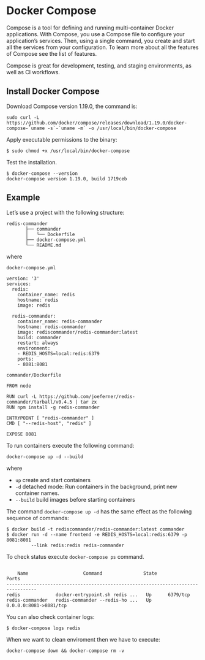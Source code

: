 
# Docker Compose

Compose is a tool for defining and running multi-container Docker applications. With Compose, you use a Compose file to configure your application’s services. Then, using a single command, you create and start all the services from your configuration. To learn more about all the features of Compose see the list of features.

Compose is great for development, testing, and staging environments, as well as CI workflows. 

## Install Docker Compose
Download Compose version 1.19.0, the command is:

```
sudo curl -L https://github.com/docker/compose/releases/download/1.19.0/docker-compose-`uname -s`-`uname -m` -o /usr/local/bin/docker-compose
```

Apply executable permissions to the binary:

```
$ sudo chmod +x /usr/local/bin/docker-compose

```

Test the installation.
```
$ docker-compose --version
docker-compose version 1.19.0, build 1719ceb
```

## Example

Let’s use a project with the following structure:
```
redis-commander
       ├── commander
       │   └── Dockerfile
       ├── docker-compose.yml
       └── README.md
```
where

`docker-compose.yml`
```
version: '3'
services:
  redis:
    container_name: redis
    hostname: redis
    image: redis

  redis-commander:
    container_name: redis-commander
    hostname: redis-commander
    image: rediscommander/redis-commander:latest
    build: commander
    restart: always
    environment:
    - REDIS_HOSTS=local:redis:6379
    ports:
    - 8081:8081
```

`commander/Dockerfile`

```
FROM node

RUN curl -L https://github.com/joeferner/redis-commander/tarball/v0.4.5 | tar zx
RUN npm install -g redis-commander

ENTRYPOINT [ "redis-commander" ]
CMD [ "--redis-host", "redis" ]

EXPOSE 8081
```



To run containers execute the following command:

```
docker-compose up -d --build
```
where
- `up` create and start containers
- `-d` detached mode: Run containers in the background, print new container names. 
- `--build` build images before starting containers

The command `docker-compose up -d` has the same effect as the following sequence of commands:
```
$ docker build -t rediscommander/redis-commander:latest commander
$ docker run -d --name frontend -e REDIS_HOSTS=local:redis:6379 -p 8081:8081
         --link redis:redis redis-commander
```

To check status execute `docker-compose ps` command.

```

    Name                    Command               State           Ports         
---------------------------------------------------------------------------------
redis             docker-entrypoint.sh redis ...   Up      6379/tcp              
redis-commander   redis-commander --redis-ho ...   Up      0.0.0.0:8081->8081/tcp

````

You can also check container logs:

```
$ docker-compose logs redis

```
When we want to clean enviroment then we have to execute:

```
docker-compose down && docker-compose rm -v
```





